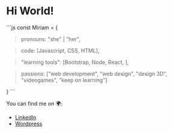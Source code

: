<h1><strong>Hi World!</strong></h1>
´´´js
const Miriam = { </br>
  <blockquote>pronouns: "she" | "her",</br></blockquote>
  <blockquote>code: [Javascript, CSS, HTML],</br></blockquote>
  <blockquote>"learning tools": [Bootstrap, Node, React, ],</br></blockquote>
  <blockquote>passions: ["web development", "web design", "design 3D", "videogames", "keep on learning"]</blockquote>
  }
´´´

You can find me on 🌍:
- [LinkedIn](https://www.linkedin.com/in/miriam-diaz-portales-58465a141/)
- [Wordpress](https://velusvi.wordpress.com/)

<!--
**MiriamDiazpc/MiriamDiazpc** is a ✨ _special_ ✨ repository because its `README.md` (this file) appears on your GitHub profile.

